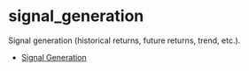 # signal_generation

Signal generation (historical returns, future returns, trend, etc.).

- [Signal Generation](../../docs/features/signal-position-generation.md)